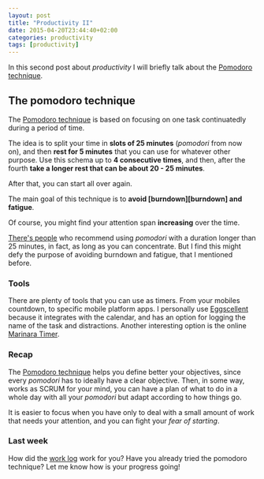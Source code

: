 ```yaml
---
layout: post
title: "Productivity II"
date: 2015-04-20T23:44:40+02:00
categories: productivity
tags: [productivity]
---
```


In this second post about _productivity_ I will briefly talk about the [Pomodoro technique][pomodoro].

## The pomodoro technique

The [Pomodoro technique][pomodoro] is based on focusing on one task continuatedly during a period of time.

The idea is to split your time in **slots of 25 minutes** (_pomodori_ from now on), and then **rest for 5 minutes** that you can use for whatever other purpose. Use this schema up to **4 consecutive times**, and then, after the fourth **take a longer rest that can be about 20 - 25 minutes**.

After that, you can start all over again.

The main goal of this technique is to **avoid [burndown][burndown] and fatigue**.

Of course, you might find your attention span **increasing** over the time.

[There's people][teknopaul] who recommend using _pomodori_ with a duration longer than 25 minutes, in fact,  as long as you can concentrate. But I find this might defy the purpose of avoiding burndown and fatigue, that I mentioned before.

### Tools

There are plenty of tools that you can use as timers. From your mobiles countdown, to specific mobile platform apps. I personally use [Eggscellent](http://www.eggscellentapp.com/) because it integrates with the calendar, and has an option for logging the name of the task and distractions. Another interesting option is the online [Marinara Timer][marinara].

### Recap

The [Pomodoro technique][pomodoro] helps you define better your objectives, since every _pomodori_  has to ideally have a clear objective. Then, in some way, works as SCRUM for your mind, you can have a plan of what to do in a whole day with all your _pomodori_ but adapt according to how things go.

It is easier to focus when you have only to deal with a small amount of work that needs your attention, and you can fight your _fear of starting_.

### Last week

How did the [work log][worklog] work for you? Have you already tried the pomodoro technique? Let me know how is your progress going!

[teknopaul]: http://teknorants.blogspot.com.es/2014/07/the-pomodoro-technique-is-for-post-www.html
[pomodoro]: http://pomodorotechnique.com/
[worklog]: http://www.albertcamps.io/productivity/2015/04/13/productivity-i.html
[marinara]: http://www.marinaratimer.com/
